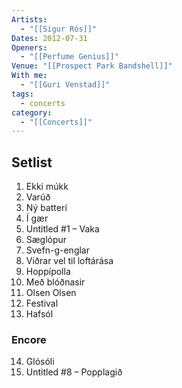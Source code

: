 ```yaml
---
Artists:
  - "[[Sigur Rós]]"
Dates: 2012-07-31
Openers:
  - "[[Perfume Genius]]"
Venue: "[[Prospect Park Bandshell]]"
With me:
  - "[[Guri Venstad]]"
tags:
  - concerts
category:
  - "[[Concerts]]"
---
```


## Setlist

1. Ekki múkk
2. Varúð
3. Ný batterí
4. Í gær
5. Untitled #1 – Vaka
6. Sæglópur
7. Svefn-g-englar
8. Viðrar vel til loftárása
9. Hoppípolla
10. Með blóðnasir
11. Olsen Olsen
12. Festival
13. Hafsól

### Encore
14. Glósóli
15. Untitled #8 – Popplagið

